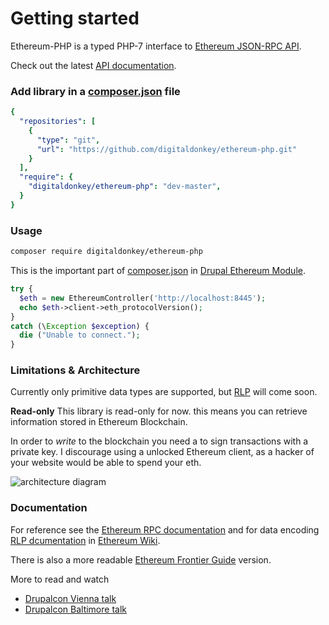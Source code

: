 # Getting started

Ethereum-PHP is a typed PHP-7 interface to [Ethereum JSON-RPC API](https://github.com/ethereum/wiki/wiki/JSON-RPC).

<span class="hide-in-apidoc">Check out the latest [API documentation](http://ethereum-php.org/dev/).</span>

### Add library in a [composer.json](https://getcomposer.org/doc/01-basic-usage.md#composer-json-project-setup) file

```yaml
{
  "repositories": [
    {
      "type": "git",
      "url": "https://github.com/digitaldonkey/ethereum-php.git"
    }
  ],
  "require": {
    "digitaldonkey/ethereum-php": "dev-master",
  }
}
```

### Usage


```sh
composer require digitaldonkey/ethereum-php
```

This is the important part of [composer.json](https://github.com/digitaldonkey/ethereum/blob/8.x-1.x/composer.json) in [Drupal Ethereum Module](https://drupal.org/project/ethereum).


```php
try {
  $eth = new EthereumController('http://localhost:8445');
  echo $eth->client->eth_protocolVersion();
}
catch (\Exception $exception) {
  die ("Unable to connect.");
}
```

### Limitations & Architecture

Currently only primitive data types are supported, but [RLP](https://github.com/ethereum/wiki/wiki/RLP) will come soon.

**Read-only**
This library is read-only for now. this means you can retrieve information stored in Ethereum Blockchain.

In order to *write* to the blockchain you need a to sign transactions with a private key. I discourage using a unlocked Ethereum client, as a hacker of your website would be able to spend your eth.


![architecture diagram](https://raw.githubusercontent.com/digitaldonkey/ethereum-php/dev/resources/doxygen-assets/ArchitectureDiagrammCS6.png "Drupal Ethereum architecture")

### Documentation

For reference see the [Ethereum RPC documentation](https://github.com/ethereum/wiki/wiki/JSON-RPC) and for data encoding [RLP dcumentation](https://github.com/ethereum/wiki/wiki/RLP) in [Ethereum Wiki](https://github.com/ethereum/wiki).

There is also a more readable [Ethereum Frontier Guide](http://ethereum.gitbooks.io/frontier-guide/content/rpc.html) version.

More to read and watch

* [Drupalcon Vienna talk](https://events.drupal.org/vienna2017/sessions/drupal-and-ethereum-blockchain)
* [Drupalcon Baltimore talk](https://events.drupal.org/baltimore2017/sessions/drupal-and-ethereum-blockchain)


